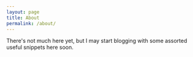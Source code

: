 ```yaml
---
layout: page
title: About
permalink: /about/
---
```


There's not much here yet, but I may start blogging with some assorted useful
snippets here soon.
